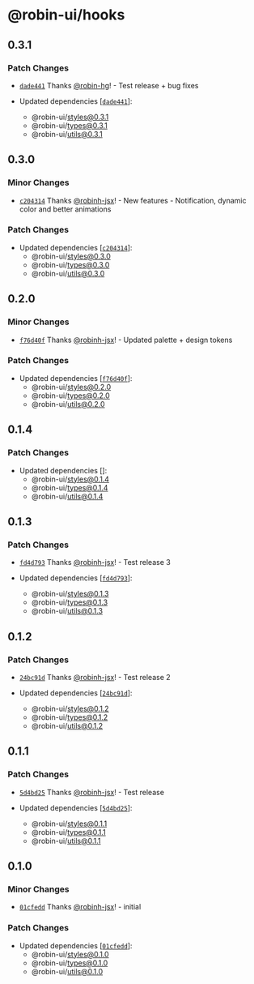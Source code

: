 # @robin-ui/hooks

## 0.3.1

### Patch Changes

- [`dade441`](https://github.com/robin-hg/robin-ui/commit/dade441b9848fd94e1e4924343f9765a9a0b091e) Thanks [@robin-hg](https://github.com/robin-hg)! - Test release + bug fixes

- Updated dependencies [[`dade441`](https://github.com/robin-hg/robin-ui/commit/dade441b9848fd94e1e4924343f9765a9a0b091e)]:
  - @robin-ui/styles@0.3.1
  - @robin-ui/types@0.3.1
  - @robin-ui/utils@0.3.1

## 0.3.0

### Minor Changes

- [`c204314`](https://github.com/robinh-jsx/robin-ui/commit/c2043149118598151693ce379257323fb21c9dd4) Thanks [@robinh-jsx](https://github.com/robinh-jsx)! - New features - Notification, dynamic color and better animations

### Patch Changes

- Updated dependencies [[`c204314`](https://github.com/robinh-jsx/robin-ui/commit/c2043149118598151693ce379257323fb21c9dd4)]:
  - @robin-ui/styles@0.3.0
  - @robin-ui/types@0.3.0
  - @robin-ui/utils@0.3.0

## 0.2.0

### Minor Changes

- [`f76d40f`](https://github.com/robinh-jsx/robin-ui/commit/f76d40f7edad9e1e3eabf451ab03af58bbc166b2) Thanks [@robinh-jsx](https://github.com/robinh-jsx)! - Updated palette + design tokens

### Patch Changes

- Updated dependencies [[`f76d40f`](https://github.com/robinh-jsx/robin-ui/commit/f76d40f7edad9e1e3eabf451ab03af58bbc166b2)]:
  - @robin-ui/styles@0.2.0
  - @robin-ui/types@0.2.0
  - @robin-ui/utils@0.2.0

## 0.1.4

### Patch Changes

- Updated dependencies []:
  - @robin-ui/styles@0.1.4
  - @robin-ui/types@0.1.4
  - @robin-ui/utils@0.1.4

## 0.1.3

### Patch Changes

- [`fd4d793`](https://github.com/robinh-jsx/robin-ui/commit/fd4d793fcfde4d45486458835457b4e5766bfca8) Thanks [@robinh-jsx](https://github.com/robinh-jsx)! - Test release 3

- Updated dependencies [[`fd4d793`](https://github.com/robinh-jsx/robin-ui/commit/fd4d793fcfde4d45486458835457b4e5766bfca8)]:
  - @robin-ui/styles@0.1.3
  - @robin-ui/types@0.1.3
  - @robin-ui/utils@0.1.3

## 0.1.2

### Patch Changes

- [`24bc91d`](https://github.com/robinh-jsx/robin-ui/commit/24bc91d7b44a86207ceeb69c132686566f9a2398) Thanks [@robinh-jsx](https://github.com/robinh-jsx)! - Test release 2

- Updated dependencies [[`24bc91d`](https://github.com/robinh-jsx/robin-ui/commit/24bc91d7b44a86207ceeb69c132686566f9a2398)]:
  - @robin-ui/styles@0.1.2
  - @robin-ui/types@0.1.2
  - @robin-ui/utils@0.1.2

## 0.1.1

### Patch Changes

- [`5d4bd25`](https://github.com/robinh-jsx/robin-ui/commit/5d4bd250ac3c3a1128d86ecacf7c62530a57b89c) Thanks [@robinh-jsx](https://github.com/robinh-jsx)! - Test release

- Updated dependencies [[`5d4bd25`](https://github.com/robinh-jsx/robin-ui/commit/5d4bd250ac3c3a1128d86ecacf7c62530a57b89c)]:
  - @robin-ui/styles@0.1.1
  - @robin-ui/types@0.1.1
  - @robin-ui/utils@0.1.1

## 0.1.0

### Minor Changes

- [`01cfedd`](https://github.com/robinh-jsx/robin-ui/commit/01cfeddd70c03119b7b8811ed47d2d88119c5075) Thanks [@robinh-jsx](https://github.com/robinh-jsx)! - initial

### Patch Changes

- Updated dependencies [[`01cfedd`](https://github.com/robinh-jsx/robin-ui/commit/01cfeddd70c03119b7b8811ed47d2d88119c5075)]:
  - @robin-ui/styles@0.1.0
  - @robin-ui/types@0.1.0
  - @robin-ui/utils@0.1.0

